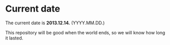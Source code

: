 # Current date

The current date is **2013.12.14.** (YYYY.MM.DD.)

This repository will be good when the world ends, so we will know how long it lasted.